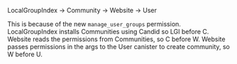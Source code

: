 LocalGroupIndex -> Community -> Website -> User

This is because of the new `manage_user_groups` permission.
LocalGroupIndex installs Communities using Candid so LGI before C.
Website reads the permissions from Communities, so C before W.
Website passes permissions in the args to the User canister to create community, so W before U. 